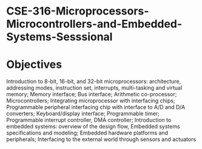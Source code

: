 # CSE-316-Microprocessors-Microcontrollers-and-Embedded-Systems-Sesssional
# Objectives
Introduction to 8-bit, 16-bit, and 32-bit microprocessors: architecture,
addressing modes, instruction set, interrupts, multi-tasking and virtual
memory; Memory interface; Bus interface; Arithmetic co-processor;
Microcontrollers; Integrating microprocessor with interfacing chips;
Programmable peripheral interfacing chip with interface to A/D and
D/A converters; Keyboard/display interface; Programmable timer;
Programmable interrupt controller, DMA controller; Introduction to
embedded systems: overview of the design flow, Embedded systems
specifications and modeling; Embedded hardware platforms and
peripherals; Interfacing to the external world through sensors and
actuators
